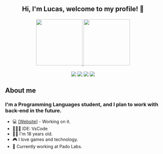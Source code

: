 <h2> <p align="center"> Hi, I'm Lucas, welcome to my profile! 👋 </p> </h2>
<div align="center">
  <a href="https://github.com/lucaszlisboa">
  <img height="150em" src="https://github-readme-stats.vercel.app/api?username=LucaszLisboa&show_icons=true&theme=dark&include_all_commits=true&count_private=true"/>
  <img height="150em" src="https://github-readme-stats.vercel.app/api/top-langs/?username=LucaszLisboa&layout=compact&langs_count=7&theme=dark"/>
</div>
  
<br>
  
<div align="center">
  <a href="https://twitter.com/lucaszlisboa" target="_blank" rel="noopener noreferrer"> <img src="https://img.shields.io/badge/-Twitter-blue?style=for-the-badge&logo=twitter&logoColor=white"></a>
  <a href="https://www.linkedin.com/in/lucas-gabriel-lisboa-alves-a079a31a6/" target="_blank" rel="noopener noreferrer"> <img src="https://img.shields.io/badge/-LinkedIn-darkblue?style=for-the-badge&logo=linkedin&logoColor=white"></a>
  <a href="https://www.instagram.com/lucasz_lisboa" target="_blank" rel="noopener noreferrer"> <img src="https://img.shields.io/badge/-Instagram-purple?style=for-the-badge&logo=instagram&logoColor=white"></a>
  <a href="mailto:gabriel.lisboa.141@gmail.com" target="_blank" rel="noopener noreferrer"> <img src="https://img.shields.io/badge/-Gmail-darkred?style=for-the-badge&logo=gmail&logoColor=white"></a>

</div>

## About me
### I'm a Programming Languages student, and I plan to work with back-end in the future.
  <ul> 
    <li>💻 <a href="https://lucaszlisboa.github.io/" target="_blank">[Website]</a> - Working on it. </li>
    <li>👨🏻‍💻 IDE: VsCode </li>
    <li>👦🏻 I'm 18 years old. </li>
    <li>🎮 I love games and technology. </li>
    <li>💼 Currently working at Pado Labs. </li>
  </ul>
